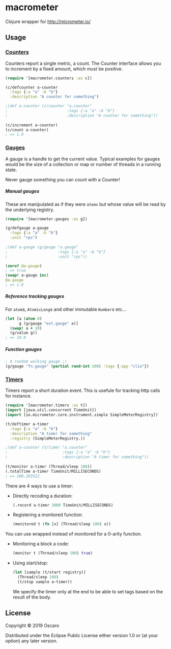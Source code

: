 # macrometer

Clojure wrapper for http://micrometer.io/

## Usage

### [Counters](http://micrometer.io/docs/concepts#_counters)

Counters report a single metric, a count.
The Counter interface allows you to increment by a fixed amount, which must be positive.

```clojure
(require '[macrometer.counters :as c])

(c/defcounter a-counter
  :tags {:a "a" :b "b"}
  :description "A counter for something")

;(def a-counter (c/counter "a.counter" 
;                          :tags {:a "a" :b "b"}
;                          :description "A counter for something")) 
  
(c/increment a-counter)
(c/count a-counter)
; => 1.0
```

### [Gauges](http://micrometer.io/docs/concepts#_gauges)

A gauge is a handle to get the current value.
Typical examples for gauges would be the size of a collection or map or number of threads in a running state.

Never gauge something you can count with a Counter!

##### Manual gauges

These are manipulated as if they were `atoms` but whose value will be read by the underlying registry.

```clojure
(require '[macrometer.gauges :as g])

(g/defgauge a-gauge
  :tags {:a "a" :b "b"}
  :unit "rps")
  
;(def a-gauge (g/gauge "a.gauge"
;                      :tags {:a "a" :b "b"}
;                      :unit "rps"))

(zero? @a-gauge)
; => true
(swap! a-gauge inc)
@a-gauge
; => 1.0
```

##### Reference tracking gauges
For `atom`s, `AtomicLong`s and other immutable `Number`s etc...

```clojure
(let [a (atom 0)
      g (g/gauge "ext.gauge" a)]
  (swap! a + 10)
  (g/value g))
; => 10.0
```

##### Function gauges 

```clojure
; A random walking gauge ;)
(g/gauge "fn.gauge" (partial rand-int 100) :tags {:app "clio"})
```

### [Timers](http://micrometer.io/docs/concepts#_timers)

Timers report a short duration event. This is usefule for tracking http calls for instance.

```clojure
(require '[macrometer.timers :as t])
(import [java.util.concurrent TimeUnit])
(import [io.micrometer.core.instrument.simple SimpleMeterRegistry])

(t/deftimer a-timer
  :tags {:a "a" :b "b"}
  :description "A timer for something"
  :registry (SimpleMeterRegistry.))

;(def a-counter (t/timer "a.counter" 
;                        :tags {:a "a" :b "b"}
;                        :description "A timer for something")) 
  
(t/monitor a-timer (Thread/sleep 100))
(.totalTime a-timer TimeUnit/MILLISECONDS)
; => 100.263522
```

There are 4 ways to use a timer:

  * Directly recoding a duration:
  
    ```clojure
    (.record a-timer 3000 TimeUnit/MILLISECONDS)
    ```
  
  * Registering a monitored function:

    ```clojure
    (monitored t (fn [x] (Thread/sleep 100) x))
    ```
  
  You can use wrapped instead of monitored for a 0-arity function.

  * Monitoring a block a code:

    ```clojure
    (monitor t (Thread/sleep 100) true)
    ```

  * Using start/stop:
  
    ```clojure
    (let [sample (t/start registry)]
      (Thread/sleep 100)
      (t/stop sample a-timer))
    ```
    
    We specify the timer only at the end to be able to set tags based on the result of the body.

## License

Copyright © 2019 Oscaro

Distributed under the Eclipse Public License either version 1.0 or (at
your option) any later version.
